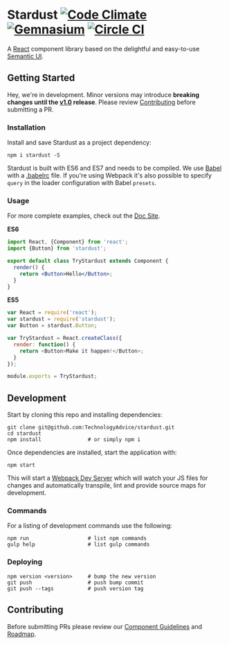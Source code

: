 # Stardust  [![Code Climate](https://img.shields.io/codeclimate/github/TechnologyAdvice/stardust.svg?style=flat-square)](https://codeclimate.com/github/TechnologyAdvice/stardust) [![Gemnasium](https://img.shields.io/gemnasium/TechnologyAdvice/stardust.svg?style=flat-square)](https://gemnasium.com/TechnologyAdvice/stardust) [![Circle CI](https://img.shields.io/circleci/project/TechnologyAdvice/stardust.svg?style=flat-square)](https://circleci.com/gh/TechnologyAdvice/stardust/tree/master)

A [React] component library based on the delightful and easy-to-use [Semantic UI].

## Getting Started
Hey, we're in development. Minor versions may introduce **breaking changes until the [v1.0] release**. Please review [Contributing](#contributing) before submitting a PR.

### Installation

Install and save Stardust as a project dependency:

    npm i stardust -S

Stardust is built with ES6 and ES7 and needs to be compiled. We use [Babel] with a [.babelrc] file. If you're using Webpack it's also possible to specify `query` in the loader configuration with Babel `presets`.

### Usage

For more complete examples, check out the [Doc Site].

**ES6**
```jsx
import React, {Component} from 'react';
import {Button} from 'stardust';

export default class TryStardust extends Component {
  render() {
    return <Button>Hello</Button>;
  }
}
```

**ES5**
```js
var React = require('react');
var stardust = require('stardust');
var Button = stardust.Button;

var TryStardust = React.createClass({
  render: function() {
    return <Button>Make it happen!</Button>;
  }
});

module.exports = TryStardust;
```

## Development
Start by cloning this repo and installing dependencies:

    git clone git@github.com:TechnologyAdvice/stardust.git
    cd stardust
    npm install               # or simply npm i

Once dependencies are installed, start the application with:

    npm start

This will start a [Webpack Dev Server] which will watch your JS files for changes and automatically transpile, lint and provide source maps for development.

### Commands

For a listing of development commands use the following:

    npm run                   # list npm commands 
    gulp help                 # list gulp commands

### Deploying

    npm version <version>     # bump the new version
    git push                  # push bump commit
    git push --tags           # push version tag

## Contributing
Before submitting PRs please review our [Component Guidelines] and [Roadmap].

[.babelrc]: http://babeljs.io/docs/usage/babelrc/
[Babel]: http://babeljs.io/
[Component Guidelines]: https://github.com/TechnologyAdvice/stardust/blob/master/docs/app/ComponentGuidelines.md
[Doc Site]: https://technologyadvice.github.io/stardust/
[React]: https://facebook.github.io/react/
[Roadmap]: https://github.com/TechnologyAdvice/stardust/blob/master/ROADMAP.md
[Semantic UI]: http://semantic-ui.com/
[v1.0]: https://github.com/TechnologyAdvice/stardust/blob/master/ROADMAP.md#v1.0
[Webpack Dev Server]: https://github.com/webpack/webpack-dev-server/

